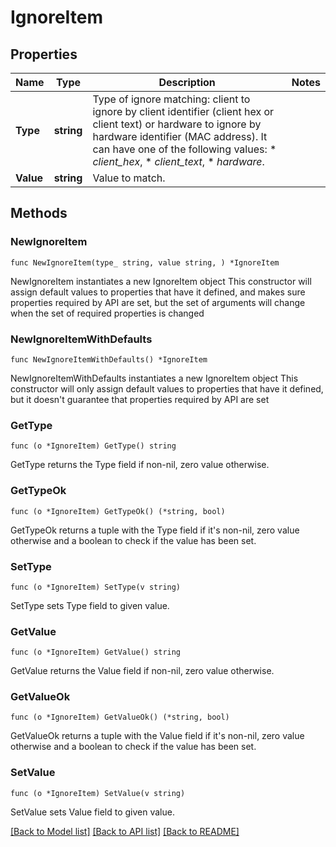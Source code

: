 # IgnoreItem

## Properties

Name | Type | Description | Notes
------------ | ------------- | ------------- | -------------
**Type** | **string** | Type of ignore matching: client to ignore by client identifier (client hex or client text) or hardware to ignore by hardware identifier (MAC address). It can have one of the following values:  * _client_hex_,  * _client_text_,  * _hardware_. | 
**Value** | **string** | Value to match. | 

## Methods

### NewIgnoreItem

`func NewIgnoreItem(type_ string, value string, ) *IgnoreItem`

NewIgnoreItem instantiates a new IgnoreItem object
This constructor will assign default values to properties that have it defined,
and makes sure properties required by API are set, but the set of arguments
will change when the set of required properties is changed

### NewIgnoreItemWithDefaults

`func NewIgnoreItemWithDefaults() *IgnoreItem`

NewIgnoreItemWithDefaults instantiates a new IgnoreItem object
This constructor will only assign default values to properties that have it defined,
but it doesn't guarantee that properties required by API are set

### GetType

`func (o *IgnoreItem) GetType() string`

GetType returns the Type field if non-nil, zero value otherwise.

### GetTypeOk

`func (o *IgnoreItem) GetTypeOk() (*string, bool)`

GetTypeOk returns a tuple with the Type field if it's non-nil, zero value otherwise
and a boolean to check if the value has been set.

### SetType

`func (o *IgnoreItem) SetType(v string)`

SetType sets Type field to given value.


### GetValue

`func (o *IgnoreItem) GetValue() string`

GetValue returns the Value field if non-nil, zero value otherwise.

### GetValueOk

`func (o *IgnoreItem) GetValueOk() (*string, bool)`

GetValueOk returns a tuple with the Value field if it's non-nil, zero value otherwise
and a boolean to check if the value has been set.

### SetValue

`func (o *IgnoreItem) SetValue(v string)`

SetValue sets Value field to given value.



[[Back to Model list]](../README.md#documentation-for-models) [[Back to API list]](../README.md#documentation-for-api-endpoints) [[Back to README]](../README.md)


